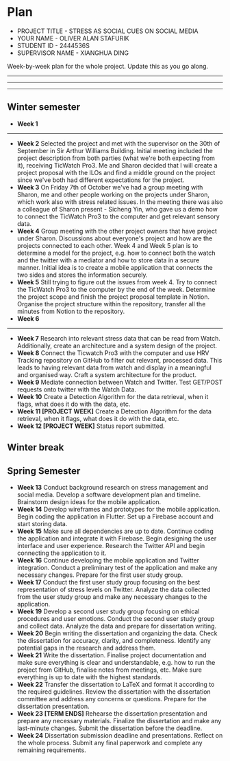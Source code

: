 # Plan

* PROJECT TITLE - STRESS AS SOCIAL CUES ON SOCIAL MEDIA
* YOUR NAME - OLIVER ALAN STAFURIK  
* STUDENT ID - 2444536S
* SUPERVISOR NAME - XIANGHUA DING 

Week-by-week plan for the whole project. Update this as you go along.

--------------------------------------------------------------------------------------------------------------------
--------------------------------------------------------------------------------------------------------------------
--------------------------------------------------------------------------------------------------------------------


## Winter semester

* **Week 1**
--------------------------------------------------------------------------------------------------------------------
* **Week 2**
Selected the project and met with the supervisor on the 30th of September in Sir Arthur Williams Building. Initial meeting included the project description from both parties (what we're both expecting from it), receiving TicWatch Pro3. Me and Sharon decided that I will create a project proposal with the ILOs and find a middle ground on the project since we've both had different expectations for the project. 
* **Week 3**
On Friday 7th of October we've had a group meeting with Sharon, me and other people working on the projects under Sharon, which work also with stress related issues. In the meeting there was also a colleague of Sharon present - Sicheng Yin, who gave us a demo how to connect the TicWatch Pro3 to the computer and get relevant sensory data. 
* **Week 4**
Group meeting with the other project owners that have project under Sharon. Discussions about everyone's project and how are the projects connected to each other. Week 4 and Week 5 plan is to determine a model for the project, e.g. how to connect both the watch and the twitter with a mediator and how to store data in a secure manner. Initial idea is to create a mobile application that connects the two sides and stores the information securely. 
* **Week 5**
Still trying to figure out the issues from week 4. Try to connect the TicWatch Pro3 to the computer by the end of the week. Determine the project scope and finish the project proposal template in Notion. Organise the project structure within the repository, transfer all the minutes from Notion to the repository.
* **Week 6**
--------------------------------------------------------------------------------------------------------------------
* **Week 7**
Research into relevant stress data that can be read from Watch. Additionally, create an architecture and a system design of the project.
* **Week 8**
Connect the Ticwatch Pro3 with the computer and use HRV Tracking repository on GitHub to filter out relevant, processed data. This leads to having relevant data from watch and display in a meaningful and organised way. Craft a system architecture for the product. 
* **Week 9**
Mediate connection between Watch and Twitter. Test GET/POST requests onto twitter with the Watch Data.
* **Week 10**
 Create a Detection Algorithm for the data retrieval, when it flags, what does it do with the data, etc.
* **Week 11 [PROJECT WEEK]**
 Create a Detection Algorithm for the data retrieval, when it flags, what does it do with the data, etc.
* **Week 12 [PROJECT WEEK]** Status report submitted.

## Winter break

## Spring Semester

* **Week 13**
Conduct background research on stress management and social media. Develop a software development plan and timeline. Brainstorm design ideas for the mobile application.
* **Week 14**
Develop wireframes and prototypes for the mobile application. Begin coding the application in Flutter. Set up a Firebase account and start storing data.
* **Week 15**
Make sure all dependencies are up to date. Continue coding the application and integrate it with Firebase. Begin designing the user interface and user experience. Research the Twitter API and begin connecting the application to it.
* **Week 16**
Continue developing the mobile application and Twitter integration. Conduct a preliminary test of the application and make any necessary changes. Prepare for the first user study group.
* **Week 17**
Conduct the first user study group focusing on the best representation of stress levels on Twitter. Analyze the data collected from the user study group and make any necessary changes to the application.
* **Week 19**
Develop a second user study group focusing on ethical procedures and user emotions. Conduct the second user study group and collect data. Analyze the data and prepare for dissertation writing.
* **Week 20**
Begin writing the dissertation and organizing the data. Check the dissertation for accuracy, clarity, and completeness. Identify any potential gaps in the research and address them.
* **Week 21**
Write the dissertation. Finalise project documentation and make sure everything is clear and understandable, e.g. how to run the project from GitHub, finalise notes from meetings, etc. Make sure everything is up to date with the highest standards. 
* **Week 22**
Transfer the dissertation to LaTeX and format it according to the required guidelines. Review the dissertation with the dissertation committee and address any concerns or questions. Prepare for the dissertation presentation.
* **Week 23 [TERM ENDS]**
Rehearse the dissertation presentation and prepare any necessary materials. Finalize the dissertation and make any last-minute changes. Submit the dissertation before the deadline.
* **Week 24** Dissertation submission deadline and presentations.
Reflect on the whole process. Submit any final paperwork and complete any remaining requirements.
